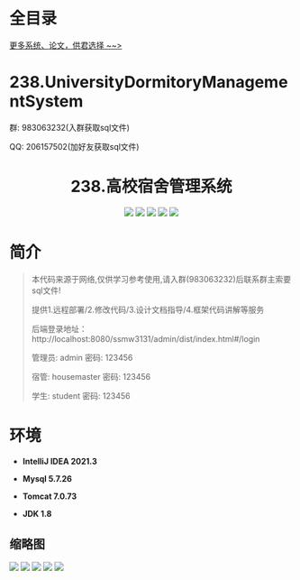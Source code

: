# 全目录

[更多系统、论文，供君选择 ~~>](https://www.yuque.com/wisebit/blog)

# 238.UniversityDormitoryManagementSystem

<p>群: 983063232(入群获取sql文件)</p>
<p>QQ: 206157502(加好友获取sql文件)</p>

<p><h1 align="center">238.高校宿舍管理系统</h1></p>


<p align="center">
	<img src="https://img.shields.io/badge/jdk-1.8-orange.svg"/>
    <img src="https://img.shields.io/badge/spring-5.x-lightgrey.svg"/>
    <img src="https://img.shields.io/badge/springmvc-3.x-blue.svg"/>
    <img src="https://img.shields.io/badge/mybatis-5.x-yellow.svg"/>
    <img src="https://img.shields.io/badge/vue-5.x-yellow.svg"/>
</p>

# 简介

> 本代码来源于网络,仅供学习参考使用,请入群(983063232)后联系群主索要sql文件!
>
> 提供1.远程部署/2.修改代码/3.设计文档指导/4.框架代码讲解等服务
>
> 后端登录地址：http://localhost:8080/ssmw3131/admin/dist/index.html#/login
>
> 管理员: admin   密码: 123456
> 
> 宿管: housemaster   密码: 123456
>
> 学生: student   密码: 123456
>

# 环境

- <b>IntelliJ IDEA 2021.3</b>

- <b>Mysql 5.7.26</b>

- <b>Tomcat 7.0.73</b>

- <b>JDK 1.8</b>




## 缩略图

![](https://bitwise.oss-cn-heyuan.aliyuncs.com/2024/9/10/809e4daf-ef3d-42d4-89f5-ba38fdb57508.png)
![](https://bitwise.oss-cn-heyuan.aliyuncs.com/2024/9/10/22dc4e79-6c7d-4a9d-a703-d2bf54ed3bc9.png)
![](https://bitwise.oss-cn-heyuan.aliyuncs.com/2024/9/10/ebb8d5c1-3fe3-4629-a139-e57126256173.png)
![](https://bitwise.oss-cn-heyuan.aliyuncs.com/2024/9/10/8db8f2c6-8bb6-4c40-a9cd-c9c625300ba1.png)
![](https://bitwise.oss-cn-heyuan.aliyuncs.com/2024/9/10/37389a8e-20f0-41ee-9b84-9afc06f1f5e5.png)





